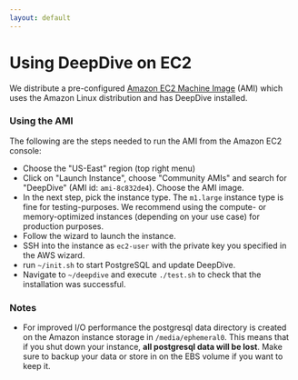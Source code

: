 ```yaml
---
layout: default
---
```


# Using DeepDive on EC2

We distribute a pre-configured [Amazon EC2 Machine
Image](http://aws.amazon.com/ec2/) (AMI) which uses the Amazon Linux
distribution and has DeepDive installed.

### Using the AMI

The following are the steps needed to run the AMI from the Amazon EC2 console:

- Choose the "US-East" region (top right menu)
- Click on "Launch Instance", choose "Community AMIs" and search for "DeepDive"
  (AMI id: `ami-8c832de4`). Choose the AMI image.
- In the next step, pick the instance type. The `m1.large` instance type is fine
  for testing-purposes. We recommend using the compute- or memory-optimized
  instances (depending on your use case) for production purposes.
- Follow the wizard to launch the instance.
- SSH into the instance as `ec2-user` with the private key you specified in the
  AWS wizard.
- run `~/init.sh` to start PostgreSQL and update DeepDive.
- Navigate to `~/deepdive` and execute `./test.sh` to check that the
  installation was successful.

### Notes

- For improved I/O performance the postgresql data directory is created on the
  Amazon instance storage in `/media/ephemeral0`. This means that if you shut
  down your instance, **all postgresql data will be lost**. Make sure to backup
  your data or store in on the EBS volume if you want to keep it.

